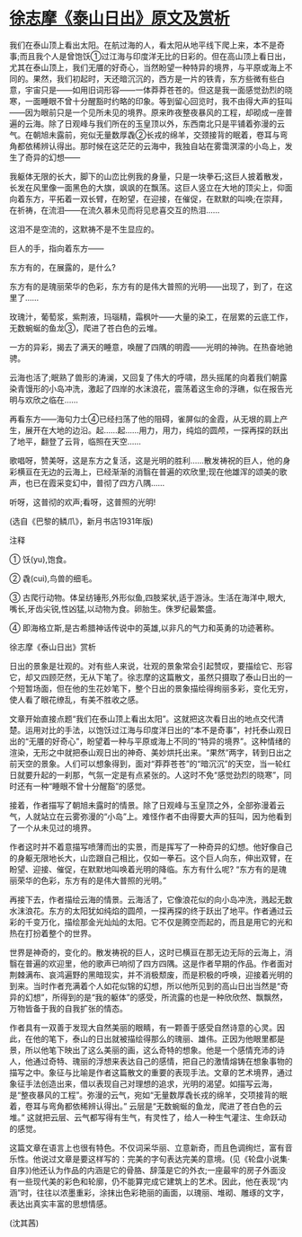 # [徐志摩《泰山日出》原文及赏析](https://www.vrrw.net/wx/9109.html)

我们在泰山顶上看出太阳。在航过海的人，看太阳从地平线下爬上来，本不是奇事;而且我个人是曾饱饫①过江海与印度洋无比的日彩的。但在高山顶上看日出，尤其在泰山顶上，我们无餍的好奇心，当然盼望一种特异的境界，与平原或海上不同的。果然，我们初起时，天还暗沉沉的，西方是一片的铁青，东方些微有些白意，宇宙只是——如用旧词形容——一体莽莽苍苍的。但这是我一面感觉劲烈的晓寒，一面睡眼不曾十分醒豁时约略的印象。等到留心回览时，我不由得大声的狂叫——因为眼前只是一个见所未见的境界。原来昨夜整夜暴风的工程，却砌成一座普遍的云海。除了日观峰与我们所在的玉皇顶以外，东西南北只是平铺着弥漫的云气。在朝旭未露前，宛似无量数厚毳②长戎的绵羊，交颈接背的眠着，卷耳与弯角都依稀辨认得出。那时候在这茫茫的云海中，我独自站在雾霭溟濛的小岛上，发生了奇异的幻想——

我躯体无限的长大，脚下的山峦比例我的身量，只是一块拳石;这巨人披着散发，长发在风里像一面黑色的大旗，飒飒的在飘荡。这巨人竖立在大地的顶尖上，仰面向着东方，平拓着一双长臂，在盼望，在迎接，在催促，在默默的叫唤;在崇拜，在祈祷，在流泪——在流久慕未见而将见悲喜交互的热泪……



这泪不是空流的，这默祷不是不生显应的。

巨人的手，指向着东方——

东方有的，在展露的，是什么?

东方有的是瑰丽荣华的色彩，东方有的是伟大普照的光明——出现了，到了，在这里了……

玫瑰汁，葡萄浆，紫荆液，玛瑙精，霜枫叶——大量的染工，在层累的云底工作，无数蜿蜒的鱼龙③，爬进了苍白色的云堆。

一方的异彩，揭去了满天的睡意，唤醒了四隅的明霞——光明的神驹。在热奋地驰骋。

云海也活了;眠熟了兽形的涛澜，又回复了伟大的呼啸，昂头摇尾的向着我们朝露染青馒形的小岛冲洗，激起了四岸的水沫浪花，震荡着这生命的浮礁，似在报告光明与欢欣之临在……

再看东方——海句力士④已经扫荡了他的阻碍，雀屏似的金霞，从无垠的肩上产生，展开在大地的边沿。起……起……用力，用力，纯焰的圆颅，一探再探的跃出了地平，翻登了云背，临照在天空……

歌唱呀，赞美呀，这是东方之复活，这是光明的胜利……散发祷祝的巨人，他的身彩横亘在无边的云海上，已经渐渐的消翳在普遍的欢欣里;现在他雄浑的颂美的歌声，也已在霞采变幻中，普彻了四方八隅……

听呀，这普彻的欢声;看呀，这普照的光明!

(选自《巴黎的鳞爪》，新月书店1931年版)

注释

① 饫(yu),饱食。

② 毳(cui),鸟兽的细毛。

③ 古爬行动物。体呈纺锤形,外形似鱼,四肢桨状,适于游泳。生活在海洋中,眼大,嘴长,牙齿尖锐,性凶猛,以动物为食。卵胎生。侏罗纪最繁盛。

④ 即海格立斯,是古希腊神话传说中的英雄,以非凡的气力和英勇的功迹著称。

徐志摩《泰山日出》赏析

日出的景象是壮观的。对有些人来说，壮观的景象常会引起赞叹，要描绘它、形容它，却又四顾茫然，无从下笔了。徐志摩的这篇散文，虽然只摄取了泰山日出的一个短暂场面，但在他的生花妙笔下，整个日出的景象描绘得绚丽多彩，变化无穷，使人看了眼花缭乱，有美不胜收之感。

文章开始直接点题“我们在泰山顶上看出太阳”。这就把这次看日出的地点交代清楚。运用对比的手法，以饱饫过江海与印度洋日出的“本不是奇事”，衬托泰山观日出的“无餍的好奇心”，盼望着一种与平原或海上不同的“特异的境界”。这种情绪的渲染，无形之中就把泰山观日出的神奇、美妙烘托出来。“果然”两字，转到日出之前天空的景象。人们可以想象得到，面对“莽莽苍苍”的“暗沉沉”的天空，当一轮红日就要升起的一刹那，气氛一定是有点紧张的。人这时不免“感觉劲烈的晓寒”，同时还有一种“睡眼不曾十分醒豁”的感觉。

接着，作者描写了朝旭未露时的情景。除了日观峰与玉皇顶之外，全部弥漫着云气，人就站立在云雾弥漫的“小岛”上。难怪作者不由得要大声的狂叫，因为他看到了一个从未见过的境界。

作者这时并不着意描写喷薄而出的实景，而是挥写了一种奇异的幻想。他好像自己的身躯无限地长大，山峦跟自己相比，仅如一拳石。这个巨人向东，伸出双臂，在盼望、迎接、催促，在默默地叫唤着光明的降临。东方有什么呢? “东方有的是瑰丽荣华的色彩，东方有的是伟大普照的光明。”

再接下去，作者描绘云海的情景。云海活了，它像浪花似的向小岛冲洗，溅起无数水沫浪花。东方的太阳犹如纯焰的圆颅，一探再探的终于跃出了地平。作者通过云彩的千变万化，描绘那金光灿灿的太阳。它不仅是腾空而起的，而且是用它的光和热在打扮着整个的世界。

世界是神奇的，变化的。散发祷祝的巨人，这时已横亘在那无边无际的云海上，消翳在普遍的欢迎里，他的歌声已响彻了四方四隅。这是作者早期的作品。作者面对荆棘满布、哀鸿遍野的黑暗现实，并不消极颓废，而是积极的呼唤，迎接着光明的到来。当时作者充满着个人如花似锦的幻想，所以他所见到的高山日出当然是“奇异的幻想”，所得到的是“我的躯体”的感受，所流露的也是一种欣欣然、飘飘然，万物皆备于我的自我扩张的情态。

作者具有一双善于发现大自然美丽的眼睛，有一颗善于感受自然诗意的心灵。因此，在他的笔下，泰山的日出就被描绘得那么的瑰丽、雄伟。正因为他眼里都是景，所以他笔下映出了这么美丽的画，这么奇特的想象。他是一个感情充沛的诗人，他通过奇特、瑰丽的浮想来表达自己的感情，把自己的激情熔铸在想象事物的描写之中。象征与比喻是作者这篇散文的重要的表现手法。文章的艺术境界，通过象征手法创造出来，借以表现自己对理想的追求，光明的渴望。如描写云海，是“整夜暴风的工程”。弥漫的云气，宛如“无量数厚毳长戎的绵羊，交项接背的眠着，卷耳与弯角都依稀辨认得出。” 云层是“无数蜿蜒的鱼龙，爬进了苍白色的云堆。” 这就把云层、云气都写得有生气，有灵性了，给人一种生气灌注、生命跃动的感觉。

这篇文章在语言上也很有特色。不仅词采华丽、立意新奇，而且色调绚烂，富有音乐性。他说过文章是要这样写的：完美的字句表达完美的意境。(见《轮盘小说集· 自序》)他还认为作品的内涵是它的骨胳、辞藻是它的外衣;一座最牢的房子外面没有一些现代美的彩色和轮廓，仍不能算完成它建筑上的艺术。因此，他在表现“内涵”时，往往以浓墨重彩，涂抹出色彩艳丽的画面，以瑰丽、堆砌、雕琢的文字，表达出真实丰富的思想情感。

(沈其茜)

